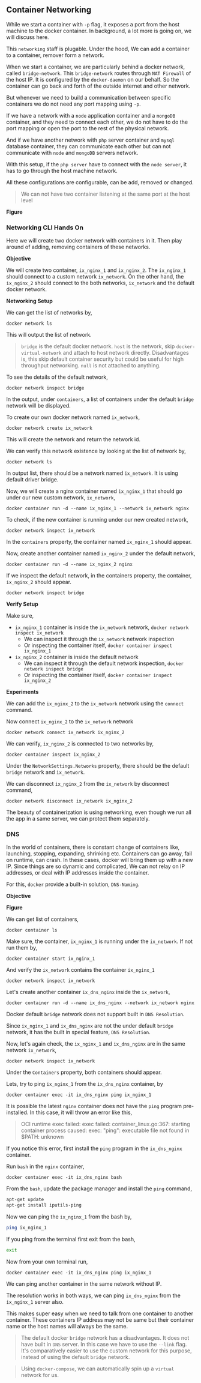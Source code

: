 ## Container Networking

While we start a container with `-p` flag, it exposes a port from the host machine to the docker container. In background, a lot more is going on, we will discuss here.

This `networking` staff is plugable. Under the hood, We can add a container to a container, remover form a network.

When we start a container, we are particularly behind a docker network, called `bridge-network`. This `bridge-network` routes through `NAT Firewall` of the host IP. It is configured by the `docker-daemon` on our behalf. So the container can go back and forth of the outside internet and other network.

But whenever we need to build a communication between specific containers we do not need any port mapping using `-p`.

If we have a network with a `node` application container and a `mongoDB` container, and they need to connect each other, we do not have to do the port mapping or open the port to the rest of the physical network.

And if we have another network with `php` server container and `mysql` database container, they can communicate each other but can not communicate with `node` and `mongoDB` servers network.

With this setup, if the `php server` have to connect with the `node server`, it has to go through the host machine network.

All these configurations are configurable, can be add, removed or changed.

> We can not have two container listening at the same port at the host level

**Figure**

### Networking CLI Hands On

Here we will create two docker network with containers in it. Then play around of adding, removing containers of these networks.

**Objective**

We will create two container, `ix_nginx_1` and `ix_nginx_2`. The `ix_nginx_1` should connect to a custom network `ix_network`. On the other hand, the `ix_nginx_2` should connect to the both networks, `ix_network` and the default docker network.

**Networking Setup**

We can get the list of networks by,

```docker
docker network ls
```

This will output the list of network.

> `bridge` is the default docker network. `host` is the network, skip `docker-virtual-network` and attach to host network directly. Disadvantages is, this skip default container security but could be useful for high throughput networking. `null` is not attached to anything.

To see the details of the default network,

```docker
docker network inspect bridge
```

In the output, under `containers`, a list of containers under the default `bridge` network will be displayed.

To create our own docker network named `ix_network`,

```docker
docker network create ix_network
```

This will create the network and return the network id.

We can verify this network existence by looking at the list of network by,

```docker
docker network ls
```

In output list, there should be a network named `ix_network`. It is using default driver bridge.

Now, we will create a nginx container named `ix_nginx_1` that should go under our new custom network, `ix_network`,

```docker
docker container run -d --name ix_nginx_1 --network ix_network nginx
```

To check, if the new container is running under our new created network,

```docker
docker network inspect ix_network
```

In the `containers` property, the container named `ix_nginx_1` should appear.

Now, create another container named `ix_nginx_2` under the default network,

```docker
docker container run -d --name ix_nginx_2 nginx
```

If we inspect the default network, in the containers property, the container, `ix_nginx_2` should appear.

```docker
docker network inspect bridge
```

**Verify Setup**

Make sure,

- `ix_nginx_1` container is inside the `ix_network` network, `docker network inspect ix_network`
  - We can inspect it through the `ix_network` network inspection
  - Or inspecting the container itself, `docker container inspect ix_nginx_1`
- `ix_nginx_2` container is inside the default network
  - We can inspect it through the default network inspection, `docker network inspect bridge`
  - Or inspecting the container itself, `docker container inspect ix_nginx_2`

**Experiments**

We can add the `ix_nginx_2` to the `ix_network` network using the `connect` command.

Now connect `ix_nginx_2` to the `ix_network` network

```docker
docker network connect ix_network ix_nginx_2
```

We can verify, `ix_nginx_2` is connected to two networks by,

```docker
docker container inspect ix_nginx_2
```

Under the `NetworkSettings.Networks` property, there should be the default `bridge` network and `ix_network`.

We can disconnect `ix_nginx_2` from the `ix_network` by disconnect command,

```docker
docker network disconnect ix_network ix_nginx_2
```

The beauty of containerization is using networking, even though we run all the app in a same server, we can protect them separately.

### DNS

In the world of containers, there is constant change of containers like, launching, stopping, expanding, shrinking etc. Containers can go away, fail on runtime, can crash. In these cases, docker will bring them up with a new IP. Since things are so dynamic and complicated, We can not relay on IP addresses, or deal with IP addresses inside the container.

For this, `docker` provide a built-in solution, `DNS-Naming`.

**Objective**

**Figure**

We can get list of containers,

```docker
docker container ls
```

Make sure, the container, `ix_nginx_1` is running under the `ix_network`. If not run them by,

```docker
docker container start ix_nginx_1
```

And verify the `ix_network` contains the container `ix_nginx_1`

```docker
docker network inspect ix_network
```

Let's create another container `ix_dns_nginx` inside the `ix_network`,

```docker
docker container run -d --name ix_dns_nginx --network ix_network nginx
```

Docker default `bridge` network does not support built in `DNS Resolution`.

Since `ix_nginx_1` and `ix_dns_nginx` are not the under default `bridge` network, it has the built in special feature, `DNS Resolution`.

Now, let's again check, the `ix_nginx_1` and `ix_dns_nginx` are in the same network `ix_network`,

```docker
docker network inspect ix_network
```

Under the `Containers` property, both containers should appear.

Lets, try to ping `ix_nginx_1` from the `ix_dns_nginx` container, by

```docker
docker container exec -it ix_dns_nginx ping ix_nginx_1
```

It is possible the latest `nginx` container does not have the `ping` program pre-installed. In this case, it will throw an error like this,

> OCI runtime exec failed: exec failed: container_linux.go:367: starting container process caused: exec: "ping": executable file not found in $PATH: unknown

If you notice this error, first install the `ping` program in the `ix_dns_nginx` container.

Run `bash` in the `nginx` container,

```docker
docker container exec -it ix_dns_nginx bash
```

From the `bash`, update the package manager and install the `ping` command,

```bash
apt-get update
apt-get install iputils-ping
```

Now we can ping the `ix_nginx_1` from the bash by,

```bash
ping ix_nginx_1
```

If you ping from the terminal first exit from the bash,

```bash
exit
```

Now from your own terminal run,

```docker
docker container exec -it ix_dns_nginx ping ix_nginx_1
```

We can ping another container in the same network without IP.

The resolution works in both ways, we can ping `ix_dns_nginx` from the `ix_nginx_1` server also.

This makes super easy when we need to talk from one container to another container. These containers IP address may not be same but their container name or the host names will always be the same.

> The default docker `bridge` network has a disadvantages. It does not have built in `DNS` server. In this case we have to use the `--link` flag. It's comparatively easier to use the custom network for this purpose, instead of using the default `bridge` network.

> Using `docker-compose`, we can automatically spin up a `virtual` network for us.
